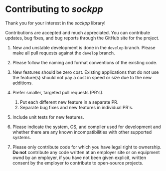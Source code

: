 # Contributing to _sockpp_

Thank you for your interest in the _sockpp_ library!

Contributions are accepted and much appreciated. You can contribute updates, bug fixes, and bug reports through the GitHub site for the project.

1. New and unstable development is done in the `develop` branch. Please make all pull requests against the `develop` branch.

1. Please follow the naming and format conventions of the existing code.

1. New features should be zero cost. Existing applications that do not use the feature(s) should not pay a cost in speed or size due to the new additions.

1. Prefer smaller, targeted pull requests (PR's). 
    1. Put each different new feature in a separate PR. 
    1. Separate bug fixes and new features in individual PR's.
 
1. Include unit tests for new features.
 
1. Please indicate the system, OS, and compiler used for development and whether there are any known incompatibilities with other supported systems.

1. Please only contribute code for which you have legal right to ownership. **Do not** contribute any code written at an employer site or on equipment ownd by an employer, if you have not been given explicit, written consent by the employer to contribute to open-source projects.
